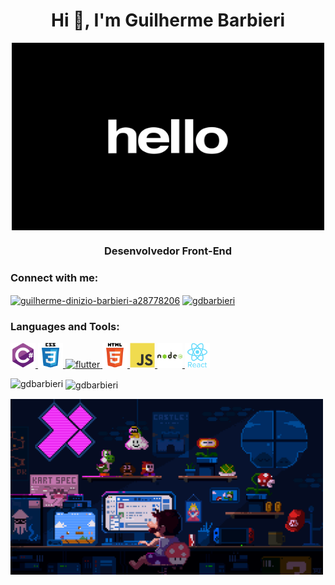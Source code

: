 
<h1 align="center">Hi 👋, I'm Guilherme Barbieri</h1>
<p align="center"> <img align="center" alt="Coding" width="500" height="300"  src="240906093-9be4d344-6782-461a-b5a6-32a07bf7b34e.gif"></p>
<h3 align="center">Desenvolvedor Front-End</h3>

<h3 align="left">Connect with me:</h3>
<p align="left">
<a href="https://linkedin.com/in/guilherme-dinizio-barbieri-a28778206" target="blank"><img align="center" src="https://raw.githubusercontent.com/rahuldkjain/github-profile-readme-generator/master/src/images/icons/Social/linked-in-alt.svg" alt="guilherme-dinizio-barbieri-a28778206" height="30" width="40" /></a>
<a href="https://instagram.com/gdbarbieri" target="blank"><img align="center" src="https://raw.githubusercontent.com/rahuldkjain/github-profile-readme-generator/master/src/images/icons/Social/instagram.svg" alt="gdbarbieri" height="30" width="40" /></a>
</p>

<h3 align="left">Languages and Tools:</h3>
<p align="left"> <a href="https://www.w3schools.com/cs/" target="_blank" rel="noreferrer"> <img src="https://raw.githubusercontent.com/devicons/devicon/master/icons/csharp/csharp-original.svg" alt="csharp" width="40" height="40"/> </a> <a href="https://www.w3schools.com/css/" target="_blank" rel="noreferrer"> <img src="https://raw.githubusercontent.com/devicons/devicon/master/icons/css3/css3-original-wordmark.svg" alt="css3" width="40" height="40"/> </a> <a href="https://flutter.dev" target="_blank" rel="noreferrer"> <img src="https://www.vectorlogo.zone/logos/flutterio/flutterio-icon.svg" alt="flutter" width="40" height="40"/> </a> <a href="https://www.w3.org/html/" target="_blank" rel="noreferrer"> <img src="https://raw.githubusercontent.com/devicons/devicon/master/icons/html5/html5-original-wordmark.svg" alt="html5" width="40" height="40"/> </a> <a href="https://developer.mozilla.org/en-US/docs/Web/JavaScript" target="_blank" rel="noreferrer"> <img src="https://raw.githubusercontent.com/devicons/devicon/master/icons/javascript/javascript-original.svg" alt="javascript" width="40" height="40"/> </a> <a href="https://nodejs.org" target="_blank" rel="noreferrer"> <img src="https://raw.githubusercontent.com/devicons/devicon/master/icons/nodejs/nodejs-original-wordmark.svg" alt="nodejs" width="40" height="40"/> </a> <a href="https://reactjs.org/" target="_blank" rel="noreferrer"> <img src="https://raw.githubusercontent.com/devicons/devicon/master/icons/react/react-original-wordmark.svg" alt="react" width="40" height="40"/> </a> </p>

<p><img align="left" src="https://github-readme-stats.vercel.app/api/top-langs?username=gdbarbieri&show_icons=true&theme=tokyonight&locale=en&layout=compact" alt="gdbarbieri" /></p>

<p>&nbsp;<img align="center" src="https://github-readme-stats.vercel.app/api?username=gdbarbieri&show_icons=true&theme=tokyonight&locale=en" alt="gdbarbieri" /></p>
<img align="center" alt="Coding" width="500" src="225813708-98b745f2-7d22-48cf-9150-083f1b00d6c9.gif">
